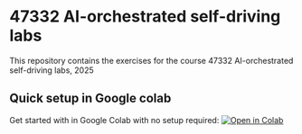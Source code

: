 # 47332 AI-orchestrated self-driving labs

This repository contains the exercises for the course 47332 AI-orchestrated self-driving labs, 2025

## Quick setup in Google colab

Get started with in Google Colab with no setup required: 
[![Open in Colab](https://colab.research.google.com/assets/colab-badge.svg)](https://colab.research.google.com/github/Atuxen/EClab/blob/main/notebook.ipynb)

